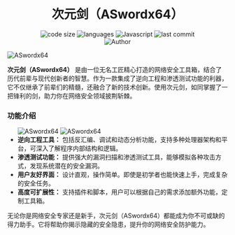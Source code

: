<h1 align="center">次元剑（ASwordx64）</h1>
<p align="center">
  <img src="https://img.shields.io/github/languages/code-size/nanchengcyu/TechMindWave-backend" alt="code size"/>
  <img src="https://img.shields.io/github/languages/count/nanchengcyu/TechMindWave-backend" alt="languages"/>
  <img src="https://img.shields.io/badge/Javascript-blue-0" alt="Javascript"/>
  <img src="https://img.shields.io/github/last-commit/nanchengcyu/TechMindWave-backend" alt="last commit"/><br>
  <img src="https://img.shields.io/badge/Author-VoxShadow-orange" alt="Author" />
</p>

 <img src="https://meta.natapp4.cc/usr/uploads/2024/08/4075296637.png" alt="ASwordx64"/>

<p>
  <strong>次元剑（ASwordx64）</strong> 是由一位无名工匠精心打造的网络安全工具箱，结合了历代前辈与现代创新者的智慧。作为一款集成了逆向工程和渗透测试功能的利器，它不仅继承了前辈们的精髓，还融合了新的技术创新。使用次元剑，如同掌握了一把锋利的剑，助力你在网络安全领域披荆斩棘。
</p>

<h3>功能介绍</h3>
<ul>
   <img src="https://meta.natapp4.cc/usr/uploads/2024/06/3818802690.png" alt="ASwordx64"/>
   <img src="https://meta.natapp4.cc/usr/uploads/2024/06/826731562.png" alt="ASwordx64"/>
   
  <li><strong>逆向工程工具：</strong> 包括反汇编、调试和动态分析功能，支持多种处理器架构和平台，可深入了解程序内部结构和逻辑。</li>
  <li><strong>渗透测试功能：</strong> 提供强大的漏洞扫描和渗透测试工具，能够模拟各种攻击方式，发现系统潜在的安全漏洞。</li>
  <li><strong>用户友好界面：</strong> 设计直观，操作简单。即使是初学者也能快速上手，完成复杂的安全任务。</li>
  <li><strong>高度可扩展性：</strong> 支持插件和脚本，用户可以根据自己的需求添加额外功能，定制工具箱。</li>
</ul>

  无论你是网络安全专家还是新手，次元剑（ASwordx64）都能成为你不可或缺的得力助手。它将帮助你揭示隐藏的安全隐患，提升你的网络安全防护能力。
</p>
